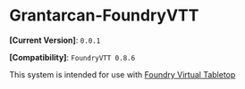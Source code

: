 # Grantarcan-FoundryVTT


**[Current Version]**: `0.0.1`

**[Compatibility]**: `FoundryVTT 0.8.6`

This system is intended for use with [Foundry Virtual Tabletop](http://foundryvtt.com/)
